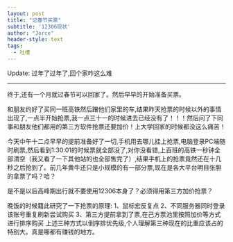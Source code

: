 ```yaml
---
layout: post
title: "记春节买票"
subtitle: '12306现状'
author: "Jorce"
header-style: text
tags:
  - 吐槽
---
```


Update: 过年了过年了,回个家咋这么难

---
终于,还有一个月就过春节可以回家了。然后早早的开始准备买票。

和朋友约好了买同一班高铁然后蹭他们家里的车,结果昨天抢票的时候以外的事情出现了,一点半开始抢票,我一点三十一的时候进去已经没有了！！！然后问了下同事和朋友他们都用的第三方软件抢票还要加价！上大学回家的时候都没这么痛苦！

今天中午十二点早早的提前准备好了一切,手机用去哪儿挂上抢票,电脑登录PC端随时刷票,然后看到1:30:01的时候票就全部没了,对你没看错,上百班的高铁一秒钟全部清空（我又看了一下其他站的也全部售完了）,结果手机上的抢票竟然还在十几秒之后抢到了。前几年黄牛还只是小规模的有一部分票,现在是各大平台明目张胆的拿票了吗？哈？

是不是以后高峰期出行就不要使用12306本身了？必须得用第三方加价抢票？

晚饭的时候籍此研究了一下抢票的原理:
1、鼠标宏反复点
2、不同服务器同时登录该账号重复刷新尝试购买
3、第三方提前拿到了票,在己方票池里按照加价等方式进行排序购买
上述三种方式以倒序排优先级,个人理解第三种现在的比重应该占的特别大。真是哪都有赚钱的地方。

